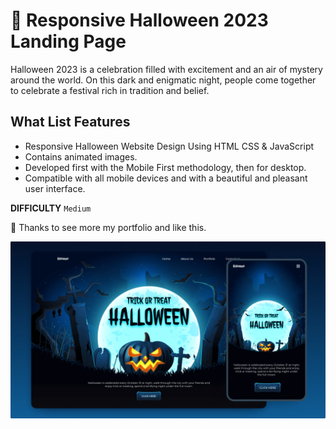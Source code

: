 # 🎃 Responsive Halloween 2023 Landing Page

Halloween 2023 is a celebration filled with excitement and an air of mystery around the world. On this dark and enigmatic night, people come together to celebrate a festival rich in tradition and belief.

## What List Features
- Responsive Halloween Website Design Using HTML CSS & JavaScript
- Contains animated images.
- Developed first with the Mobile First methodology, then for desktop.
- Compatible with all mobile devices and with a beautiful and pleasant user interface.

<b>DIFFICULTY</b>
`Medium`

💙 Thanks to see more my portfolio and like this.

![preview img](/preview.png)

